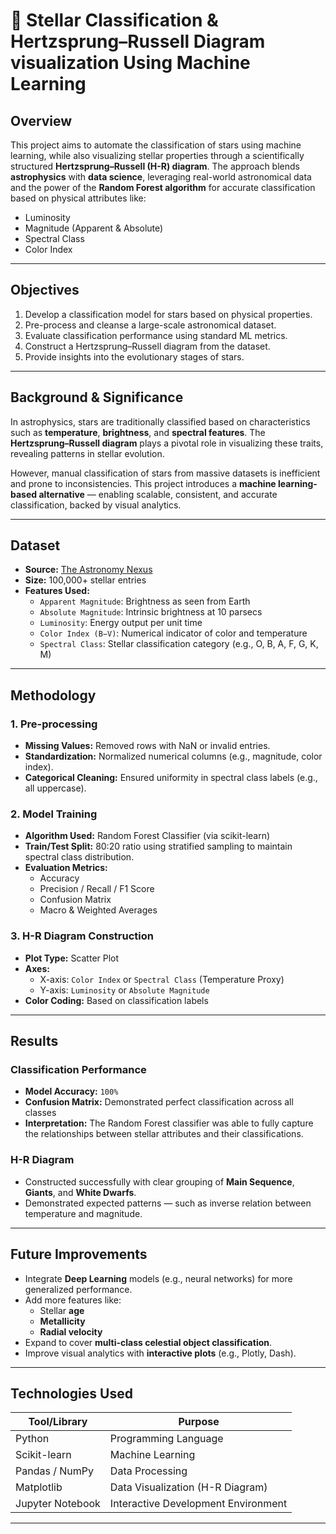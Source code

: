 # 🌌 Stellar Classification & Hertzsprung–Russell Diagram visualization Using Machine Learning

## Overview

This project aims to automate the classification of stars using machine learning, while also visualizing stellar properties through a scientifically structured **Hertzsprung–Russell (H-R) diagram**. The approach blends **astrophysics** with **data science**, leveraging real-world astronomical data and the power of the **Random Forest algorithm** for accurate classification based on physical attributes like:

- Luminosity  
- Magnitude (Apparent & Absolute)  
- Spectral Class  
- Color Index

---

## Objectives

1. Develop a classification model for stars based on physical properties.
2. Pre-process and cleanse a large-scale astronomical dataset.
3. Evaluate classification performance using standard ML metrics.
4. Construct a Hertzsprung–Russell diagram from the dataset.
5. Provide insights into the evolutionary stages of stars.

---

## Background & Significance

In astrophysics, stars are traditionally classified based on characteristics such as **temperature**, **brightness**, and **spectral features**. The **Hertzsprung–Russell diagram** plays a pivotal role in visualizing these traits, revealing patterns in stellar evolution.

However, manual classification of stars from massive datasets is inefficient and prone to inconsistencies. This project introduces a **machine learning-based alternative** — enabling scalable, consistent, and accurate classification, backed by visual analytics.

---

## Dataset

- **Source:** [The Astronomy Nexus](https://www.astronexus.com/)
- **Size:** 100,000+ stellar entries
- **Features Used:**
  - `Apparent Magnitude`: Brightness as seen from Earth
  - `Absolute Magnitude`: Intrinsic brightness at 10 parsecs
  - `Luminosity`: Energy output per unit time
  - `Color Index (B−V)`: Numerical indicator of color and temperature
  - `Spectral Class`: Stellar classification category (e.g., O, B, A, F, G, K, M)

---

## Methodology

### 1. Pre-processing

- **Missing Values:** Removed rows with NaN or invalid entries.
- **Standardization:** Normalized numerical columns (e.g., magnitude, color index).
- **Categorical Cleaning:** Ensured uniformity in spectral class labels (e.g., all uppercase).

### 2. Model Training

- **Algorithm Used:** Random Forest Classifier (via scikit-learn)
- **Train/Test Split:** 80:20 ratio using stratified sampling to maintain spectral class distribution.
- **Evaluation Metrics:**
  - Accuracy
  - Precision / Recall / F1 Score
  - Confusion Matrix
  - Macro & Weighted Averages

### 3. H-R Diagram Construction

- **Plot Type:** Scatter Plot
- **Axes:**
  - X-axis: `Color Index` or `Spectral Class` (Temperature Proxy)
  - Y-axis: `Luminosity` or `Absolute Magnitude`
- **Color Coding:** Based on classification labels

---

## Results

### Classification Performance

- **Model Accuracy:** `100%`
- **Confusion Matrix:** Demonstrated perfect classification across all classes
- **Interpretation:** The Random Forest classifier was able to fully capture the relationships between stellar attributes and their classifications.

### H-R Diagram

- Constructed successfully with clear grouping of **Main Sequence**, **Giants**, and **White Dwarfs**.
- Demonstrated expected patterns — such as inverse relation between temperature and magnitude.

---

## Future Improvements

- Integrate **Deep Learning** models (e.g., neural networks) for more generalized performance.
- Add more features like:
  - Stellar **age**
  - **Metallicity**
  - **Radial velocity**
- Expand to cover **multi-class celestial object classification**.
- Improve visual analytics with **interactive plots** (e.g., Plotly, Dash).

---

## Technologies Used

| Tool/Library     | Purpose                              |
|------------------|--------------------------------------|
| Python           | Programming Language                 |
| Scikit-learn     | Machine Learning                     |
| Pandas / NumPy   | Data Processing                      |
| Matplotlib       | Data Visualization (H-R Diagram)     |
| Jupyter Notebook | Interactive Development Environment  |

---
